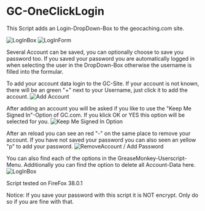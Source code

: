 # GC-OneClickLogin
This Script adds an Login-DropDown-Box to the geocaching.com site.

![LogInBox](http://l0k.de/gm/gc1click-1.jpg)
![LogInForm](http://l0k.de/gm/gc1click-2.jpg)

Several Account can be saved, you can optionally choose to save you password too.
If you saved your password you are automatically logged in when selecting the user in the DropDown-Box otherwise the username is filled into the formular.

To add your account data login to the GC-Site.
If your account is not known, there will be an green "+" next to your Username, just click it to add the account.
![Add Account](http://l0k.de/gm/gc1click-add.jpg)

After adding an account you will be asked if you like to use the "Keep Me Signed In"-Option of GC.com. If you klick OK or YES this option will be selected for you.
![Keep Me Signed In Option](http://l0k.de/gm/gc1click-kmsi.jpg)

After an reload you can see an red "-" on the same place to remove your account.
If you have not saved your password you can also seen an yellow "p" to add your password.
![RemoveAccount / Add Password](http://l0k.de/gm/gc1click-rempw.jpg)


You can also find each of the options in the GreaseMonkey-Userscript-Menu. Additionally you can find the option to delete all Account-Data here.
![LogInBox](http://l0k.de/gm/gc1click-menu.jpg)

Script tested on FireFox 38.0.1

Notice: If you save your password with this script it is NOT encrypt. Only do so if you are fine with that.
